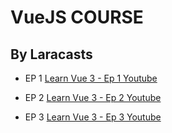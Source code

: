 # VueJS COURSE

##  By Laracasts

* EP 1
 [Learn Vue 3 - Ep 1 Youtube](https://www.youtube.com/watch?v=BZwn47RPiAM&ab_channel=Laracasts)

* EP 2
 [Learn Vue 3 - Ep 2 Youtube](https://www.youtube.com/watch?v=J4aNmkEGTu0&ab_channel=Laracasts)

 * EP 3
 [Learn Vue 3 - Ep 3 Youtube](https://www.youtube.com/watch?v=1JCJExQy1no&ab_channel=Laracasts)



